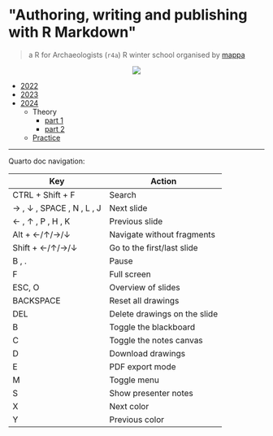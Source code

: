 # "Authoring, writing and publishing with R Markdown" 
> a R for Archaeologists (`r4a`) R winter school organised by [mappa](http://www.mappaproject.org/)

<center>

![](../../../www/r4a_logo.png)

</center>

* [2022](https://github.com/zoometh/thomashuet/tree/main/teach/stats/r4a/2022)
* [2023](https://github.com/zoometh/thomashuet/tree/main/teach/stats/r4a/2023)
* [2024](https://github.com/zoometh/thomashuet/tree/main/teach/stats/r4a/2024)
	- Theory 
		- [part 1](https://zoometh.github.io/thomashuet/teach/stats/r4a/2024/site/index-part1)
		- [part 2](https://zoometh.github.io/thomashuet/teach/stats/r4a/2024/site/index-part2)
	- [Practice](https://github.com/zoometh/thomashuet/blob/main/teach/stats/r4a/2024/practice/2_Rmarkdown_Practice.pdf)

---

Quarto doc navigation:

| Key                  | Action                                  |
|----------------------|-----------------------------------------|
| CTRL + Shift + F     | Search                                  |
| → , ↓ , SPACE , N , L , J | Next slide                         |
| ← , ↑ , P , H , K    | Previous slide                          |
| Alt + ←/↑/→/↓        | Navigate without fragments              |
| Shift + ←/↑/→/↓      | Go to the first/last slide              |
| B , .                | Pause                                   |
| F                    | Full screen                             |
| ESC, O               | Overview of slides                      |
| BACKSPACE            | Reset all drawings                      |
| DEL                  | Delete drawings on the slide            |
| B                    | Toggle the blackboard                   |
| C                    | Toggle the notes canvas                 |
| D                    | Download drawings                       |
| E                    | PDF export mode                         |
| M                    | Toggle menu                             |
| S                    | Show presenter notes                    |
| X                    | Next color                              |
| Y                    | Previous color                          |

